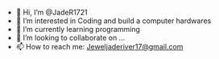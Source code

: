 - 👋 Hi, I’m @JadeR1721
- 👀 I’m interested in Coding and build a computer hardwares
- 🌱 I’m currently learning programming
- 💞️ I’m looking to collaborate on ...
- 📫 How to reach me: Jeweljaderiver17@gmail.com

<!---
JadeR1721/JadeR1721 is a ✨ special ✨ repository because its `README.md` (this file) appears on your GitHub profile.
You can click the Preview link to take a look at your changes.
--->
